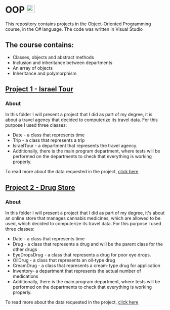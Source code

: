 # OOP  <img src="https://upload.wikimedia.org/wikipedia/commons/thumb/0/0d/C_Sharp_wordmark.svg/1200px-C_Sharp_wordmark.svg.png" width="25px">
This repository contains projects in the Object-Oriented Programming course, in the C# language. The code was written in Visual Studio

## The course contains:

* Classes, objects and abstract methods
* Inclusion and inheritance between departments
* An array of objects
* Inheritance and polymorphism


## <span style="green">[Project 1 - Israel Tour](https://github.com/adiredri/OOP/tree/main/IsraelTour "Project 1 - Israel Tour")</span>

### About
In this folder I will present a project that I did as part of my degree, it is about a travel agency that decided to computerize its travel data. For this purpose I used three classes:
* Date - a class that represents time
* Trip - a class that represents a trip
* IsraelTour - a department that represents the travel agency.
* Additionally, there is the main program department, where tests will be performed on the departments to check that everything is working properly.

To read more about the data requested in the project, <span style="blue">[click here](https://github.com/adiredri/OOP/blob/main/IsraelTour/README-IsraelTour.txt "click here")</span> 


## <span style="blue">[Project 2 - Drug Store](https://github.com/adiredri/OOP/tree/main/DrugStore "Drug Store")</span>

### About
In this folder I will present a project that I did as part of my degree, it's about an online store that manages cannabis medicines, which are allowed to be used, which decided to computerize its travel data.
For this purpose I used three classes:
* Date - a class that represents time
* Drug - a class that represents a drug and will be the parent class for the other drugs
* EyeDropsDrug - a class that represents a drug for poor eye drops.
* OilDrug - a class that represents an oil-type drug
* CreamDrug - a class that represents a cream-type drug for application
* Inventory- a department that represents the actual number of medications
* Additionally, there is the main program department, where tests will be performed on the departments to check that everything is working properly.

To read more about the data requested in the project, <span style="blue">[click here](https://github.com/adiredri/OOP/blob/main/DrugStore/README-DrugStore.txt "click here")</span> 
